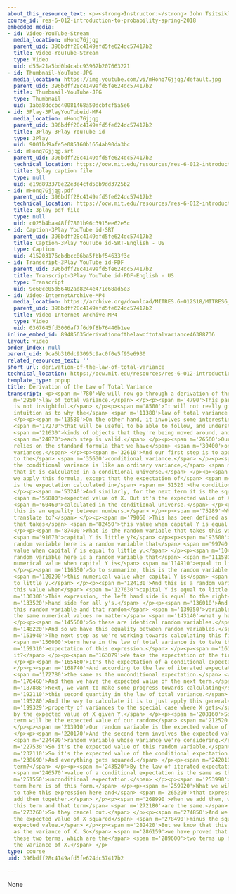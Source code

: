 ```yaml
---
about_this_resource_text: <p><strong>Instructor:</strong> John Tsitsiklis</p>
course_id: res-6-012-introduction-to-probability-spring-2018
embedded_media:
- id: Video-YouTube-Stream
  media_location: mHonq7Gjjqg
  parent_uid: 396bdff28c4149afd5fe624dc57417b2
  title: Video-YouTube-Stream
  type: Video
  uid: d55a21a5bd0b4cabc93962b207663221
- id: Thumbnail-YouTube-JPG
  media_location: https://img.youtube.com/vi/mHonq7Gjjqg/default.jpg
  parent_uid: 396bdff28c4149afd5fe624dc57417b2
  title: Thumbnail-YouTube-JPG
  type: Thumbnail
  uid: 1aba8dccbc40081468a50dcbfcf5a5e6
- id: 3Play-3PlayYouTubeid-MP4
  media_location: mHonq7Gjjqg
  parent_uid: 396bdff28c4149afd5fe624dc57417b2
  title: 3Play-3Play YouTube id
  type: 3Play
  uid: 9001bd9afe5e085160b1654ab90da3bc
- id: mHonq7Gjjqg.srt
  parent_uid: 396bdff28c4149afd5fe624dc57417b2
  technical_location: https://ocw.mit.edu/resources/res-6-012-introduction-to-probability-spring-2018/part-i-the-fundamentals/derivation-of-the-law-of-total-variance/mHonq7Gjjqg.srt
  title: 3play caption file
  type: null
  uid: e19d893370e22e3e4cfd58b9dd3725b2
- id: mHonq7Gjjqg.pdf
  parent_uid: 396bdff28c4149afd5fe624dc57417b2
  technical_location: https://ocw.mit.edu/resources/res-6-012-introduction-to-probability-spring-2018/part-i-the-fundamentals/derivation-of-the-law-of-total-variance/mHonq7Gjjqg.pdf
  title: 3play pdf file
  type: null
  uid: c025b4baa48ff7801b96c3915ee62e5c
- id: Caption-3Play YouTube id-SRT
  parent_uid: 396bdff28c4149afd5fe624dc57417b2
  title: Caption-3Play YouTube id-SRT-English - US
  type: Caption
  uid: 415203176cbdbcc86ba5fbbf54633f3c
- id: Transcript-3Play YouTube id-PDF
  parent_uid: 396bdff28c4149afd5fe624dc57417b2
  title: Transcript-3Play YouTube id-PDF-English - US
  type: Transcript
  uid: 9e60ce05d56402ad8244e471c68ad5e3
- id: Video-InternetArchive-MP4
  media_location: https://archive.org/download/MITRES.6-012S18/MITRES6_012S18_L13-07_300k.mp4
  parent_uid: 396bdff28c4149afd5fe624dc57417b2
  title: Video-Internet Archive-MP4
  type: Video
  uid: 0367645fd3006af7f6d9f8b76440b1ee
inline_embed_id: 89485635derivationofthelawoftotalvariance46388736
layout: video
order_index: null
parent_uid: 9ca6b310dc93095c9ac0f0e5f95e6930
related_resources_text: ''
short_url: derivation-of-the-law-of-total-variance
technical_location: https://ocw.mit.edu/resources/res-6-012-introduction-to-probability-spring-2018/part-i-the-fundamentals/derivation-of-the-law-of-total-variance
template_type: popup
title: Derivation of the Law of Total Variance
transcript: <p><span m='780'>We will now go through a derivation of the</span> <span
  m='2950'>law of total variance.</span> </p><p><span m='4790'>This particular derivation
  is not insightful.</span> </p><p><span m='8500'>It will not really give you any
  intuition as to why the</span> <span m='11380'>law of total variance is correct.</span>
  </p><p><span m='13580'>On the other hand, it involves some interesting manipulations</span>
  <span m='17270'>that will be useful to be able to follow, and understand the</span>
  <span m='21630'>kinds of objects that they're being moved around, and why</span>
  <span m='24870'>each step is valid.</span> </p><p><span m='26560'>Our derivation
  relies on the standard formula that we have</span> <span m='30400'>on how to calculate
  variances.</span> </p><p><span m='32610'>And our first step is to apply this formula
  to the</span> <span m='35630'>conditional variance.</span> </p><p><span m='37170'>Now,
  the conditional variance is like an ordinary variance,</span> <span m='40170'>except
  that it is calculated in a conditional universe.</span> </p><p><span m='43630'>So
  we apply this formula, except that the expectation of</span> <span m='48400'>X squared
  is the expectation calculated in</span> <span m='51520'>the conditional universe.</span>
  </p><p><span m='53240'>And similarly, for the next term it is the square of the</span>
  <span m='56880'>expected value of X. But it's the expected value of X as</span>
  <span m='60460'>calculated in the conditional universe.</span> </p><p><span m='66220'>So
  this is an equality between numbers.</span> </p><p><span m='75289'>What does it
  translate to?</span> </p><p><span m='79060'>This has been defined as a random variable
  that takes</span> <span m='82450'>this value when capital Y is equal to little y.</span>
  </p><p><span m='87400'>What is the random variable that takes this value when</span>
  <span m='91070'>capital Y is little y?</span> </p><p><span m='93500'>Well, this
  random variable here is a random variable that</span> <span m='99740'>takes this
  value when capital Y is equal to little y.</span> </p><p><span m='104390'>And this
  random variable here is a random variable that</span> <span m='111580'>takes this
  numerical value when capital Y is</span> <span m='114910'>equal to little y.</span>
  </p><p><span m='116350'>So to summarize, this is the random variable that takes</span>
  <span m='120290'>this numerical value when capital Y is</span> <span m='122430'>equal
  to little y.</span> </p><p><span m='124130'>And this is a random variable that takes
  this value when</span> <span m='127630'>capital Y is equal to little y.</span> </p><p><span
  m='130300'>This expression, the left hand side is equal to the right</span> <span
  m='133520'>hand side for all y's.</span> </p><p><span m='136010'>And therefore,
  this random variable and that random</span> <span m='139350'>variable always take
  the same numerical values no matter</span> <span m='143140'>what y happens to be.</span>
  </p><p><span m='145560'>So these are identical random variables.</span> </p><p><span
  m='148220'>And so we have this equality between random variables.</span> </p><p><span
  m='151940'>The next step as we're working towards calculating this first</span>
  <span m='156000'>term here in the law of total variance is to take the</span> <span
  m='159310'>expectation of this expression.</span> </p><p><span m='161720'>What is
  it?</span> </p><p><span m='163079'>We take the expectation of the first term.</span>
  </p><p><span m='165460'>It's the expectation of a conditional expectation.</span>
  </p><p><span m='168740'>And according to the law of iterated expectations, it is</span>
  <span m='172780'>the same as the unconditional expectation.</span> </p><p><span
  m='176460'>And then we have the expected value of the next term.</span> </p><p><span
  m='187888'>Next, we want to make some progress towards calculating</span> <span
  m='192110'>this second quantity in the law of total variance.</span> </p><p><span
  m='195280'>And the way to calculate it is to just apply this general</span> <span
  m='199329'>property of variances to the special case where X gets</span> <span m='203810'>replaced
  by the expected value of X given Y.</span> </p><p><span m='208160'>So the first
  term will be the expected value of our random</span> <span m='212520'>variable squared.</span>
  </p><p><span m='213910'>Our random variable is the expected value of X given Y.</span>
  </p><p><span m='220170'>And the second term involves the expected value of the</span>
  <span m='224490'>random variable whose variance we're considering.</span> </p><p><span
  m='227530'>So it's the expected value of this random variable.</span> </p><p><span
  m='232110'>So it's the expected value of the conditional expectation.</span> </p><p><span
  m='238690'>And everything gets squared.</span> </p><p><span m='242010'>What is this
  term?</span> </p><p><span m='243520'>By the law of iterated expectations, the expected</span>
  <span m='246570'>value of a conditional expectation is the same as the</span> <span
  m='251550'>unconditional expectation.</span> </p><p><span m='253990'>So this last
  term here is of this form.</span> </p><p><span m='259920'>What we will do next is
  to take this expression here and</span> <span m='265290'>that expression here, and
  add them together.</span> </p><p><span m='268990'>When we add them, we notice that
  this term and that term</span> <span m='272180'>are the same.</span> </p><p><span
  m='273260'>So they cancel out.</span> </p><p><span m='274850'>And we're left with
  the expected value of X squared</span> <span m='278490'>minus the square of the
  expected value.</span> </p><p><span m='282420'>But we know that this is the same
  as the variance of X. So</span> <span m='286159'>we have proved that the sum of
  these two terms, which are the</span> <span m='289600'>two terms up here, give us
  the variance of X.</span> </p>
type: course
uid: 396bdff28c4149afd5fe624dc57417b2

---
```

None